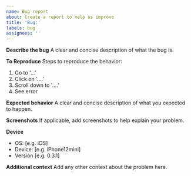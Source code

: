 ```yaml
---
name: Bug report
about: Create a report to help us improve
title: 'Bug:'
labels: bug
assignees: ''
---
```


**Describe the bug**
A clear and concise description of what the bug is.

**To Reproduce**
Steps to reproduce the behavior:

1. Go to '...'
2. Click on '....'
3. Scroll down to '....'
4. See error

**Expected behavior**
A clear and concise description of what you expected to happen.

**Screenshots**
If applicable, add screenshots to help explain your problem.

**Device**

-   OS: [e.g. iOS]
-   Device: [e.g. iPhone12mini]
-   Version [e.g. 0.3.1]

**Additional context**
Add any other context about the problem here.
